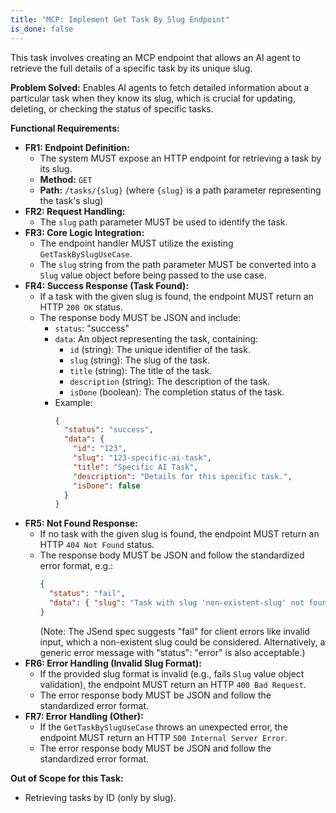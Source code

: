 ```yaml
---
title: "MCP: Implement Get Task By Slug Endpoint"
is_done: false
---
```


This task involves creating an MCP endpoint that allows an AI agent to retrieve the full details of a specific task by its unique slug.

**Problem Solved:**
Enables AI agents to fetch detailed information about a particular task when they know its slug, which is crucial for updating, deleting, or checking the status of specific tasks.

**Functional Requirements:**

- **FR1: Endpoint Definition:**
  - The system MUST expose an HTTP endpoint for retrieving a task by its slug.
  - **Method:** `GET`
  - **Path:** `/tasks/{slug}` (where `{slug}` is a path parameter representing the task's slug)
- **FR2: Request Handling:**
  - The `slug` path parameter MUST be used to identify the task.
- **FR3: Core Logic Integration:**
  - The endpoint handler MUST utilize the existing `GetTaskBySlugUseCase`.
  - The `slug` string from the path parameter MUST be converted into a `Slug` value object before being passed to the use case.
- **FR4: Success Response (Task Found):**
  - If a task with the given slug is found, the endpoint MUST return an HTTP `200 OK` status.
  - The response body MUST be JSON and include:
    - `status`: "success"
    - `data`: An object representing the task, containing:
      - `id` (string): The unique identifier of the task.
      - `slug` (string): The slug of the task.
      - `title` (string): The title of the task.
      - `description` (string): The description of the task.
      - `isDone` (boolean): The completion status of the task.
    - Example:
      ```json
      {
        "status": "success",
        "data": {
          "id": "123",
          "slug": "123-specific-ai-task",
          "title": "Specific AI Task",
          "description": "Details for this specific task.",
          "isDone": false
        }
      }
      ```
- **FR5: Not Found Response:**
  - If no task with the given slug is found, the endpoint MUST return an HTTP `404 Not Found` status.
  - The response body MUST be JSON and follow the standardized error format, e.g.:
    ```json
    {
      "status": "fail",
      "data": { "slug": "Task with slug 'non-existent-slug' not found." }
    }
    ```
    (Note: The JSend spec suggests "fail" for client errors like invalid input, which a non-existent slug could be considered. Alternatively, a generic error message with "status": "error" is also acceptable.)
- **FR6: Error Handling (Invalid Slug Format):**
  - If the provided slug format is invalid (e.g., fails `Slug` value object validation), the endpoint MUST return an HTTP `400 Bad Request`.
  - The error response body MUST be JSON and follow the standardized error format.
- **FR7: Error Handling (Other):**
  - If the `GetTaskBySlugUseCase` throws an unexpected error, the endpoint MUST return an HTTP `500 Internal Server Error`.
  - The error response body MUST be JSON and follow the standardized error format.

**Out of Scope for this Task:**

- Retrieving tasks by ID (only by slug).
